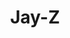 ---
title: Jay-Z
link: https://www.instagram.com/p/Bz0g954pl8V/
image: "/img/posts/jayz.jpg"
type: instagram
priority: 13
---